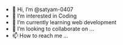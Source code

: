 - 👋 Hi, I’m @satyam-0407
- 👀 I’m interested in Coding
- 🌱 I’m currently learning web development
- 💞️ I’m looking to collaborate on ...
- 📫 How to reach me ...

<!---
satyam-0407/satyam-0407 is a ✨ special ✨ repository because its `README.md` (this file) appears on your GitHub profile.
You can click the Preview link to take a look at your changes.
--->
